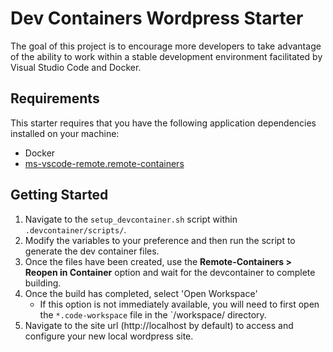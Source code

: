 # Dev Containers Wordpress Starter
The goal of this project is to encourage more developers to take advantage of the ability to work within a stable development environment facilitated by Visual Studio Code and Docker.

## Requirements
This starter requires that you have the following application dependencies installed on your machine:
* Docker
* [ms-vscode-remote.remote-containers](https://marketplace.visualstudio.com/items?itemName=ms-vscode-remote.remote-containers)

## Getting Started
1. Navigate to the `setup_devcontainer.sh` script within `.devcontainer/scripts/`.
2. Modify the variables to your preference and then run the script to generate the dev container files.
3. Once the files have been created, use the **Remote-Containers > Reopen in Container** option and wait for the devcontainer to complete building.
4. Once the build has completed, select 'Open Workspace'
    * If this option is not immediately available, you will need to first open the `*.code-workspace` file in the `/workspace/ directory.
5. Navigate to the site url (http://localhost by default) to access and configure your new local wordpress site.